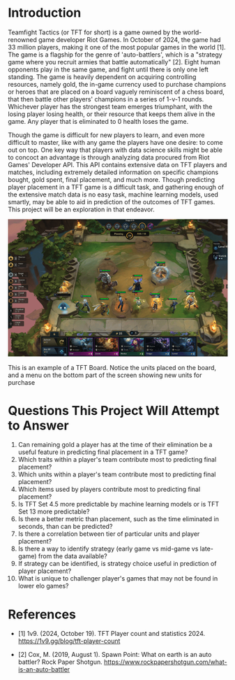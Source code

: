 # Introduction 

Teamfight Tactics (or TFT for short) is a game owned by the world-renowned game developer Riot Games. In October of 2024, the game had 33 million players, making it one of the most popular games in the world [1]. The game is a flagship for the genre of 'auto-battlers', which is a "strategy game where you recruit armies that battle automatically" [2]. Eight human opponents play in the same game, and fight until there is only one left standing. The game is heavily dependent on acquiring controlling resources, namely gold, the in-game currency used to purchase champions or heroes that are placed on a board vaguely reminiscent of a chess board, that then battle other players' champions in a series of 1-v-1 rounds. Whichever player has the strongest team emerges triumphant, with the losing player losing health, or their resource that keeps them alive in the game. Any player that is eliminated to 0 health loses the game. 

Though the game is difficult for new players to learn, and even more difficult to master, like with any game the players have one desire: to come out on top. One key way that players with data science skills might be able to concoct an advantage is through analyzing data procured from Riot Games' Developer API. This API contains extensive data on TFT players and matches, including extremely detailed information on specific champions bought, gold spent, final placement, and much more. Though predicting player placement in a TFT game is a difficult task, and gathering enough of the extensive match data is no easy task, machine learning models, used smartly, may be able to aid in prediction of the outcomes of TFT games. This project will be an exploration in that endeavor. 

<div>
  <img src = "images/tft_board.png" title = "An Example of a TFT Board" alt = "TFT Board Example">
  <div>
    <p>
      This is an example of a TFT Board. Notice the units placed on the board, and a menu on the bottom part of the screen showing new units for purchase
    </p>
  </div>
</div>


# Questions This Project Will Attempt to Answer
1. Can remaining gold a player has at the time of their elimination be a useful feature in predicting final placement in a TFT game?
2. Which traits within a player's team contribute most to predicting final placement?
3. Which units within a player's team contribute most to predicting final placement?
4. Which items used by players contribute most to predicting final placement?
5. Is TFT Set 4.5 more predictable by machine learning models or is TFT Set 13 more predictable?
6. Is there a better metric than placement, such as the time eliminated in seconds, than can be predicted?
7. Is there a correlation between tier of particular units and player placement?
8. Is there a way to identify strategy (early game vs mid-game vs late-game) from the data available?
9. If strategy can be identified, is strategy choice useful in prediction of player placement?
10. What is unique to challenger player's games that may not be found in lower elo games? 

# References 
- [1] 1v9. (2024, October 19). TFT Player count and statistics 2024. https://1v9.gg/blog/tft-player-count

- [2] Cox, M. (2019, August 1). Spawn Point: What on earth is an auto battler? Rock Paper Shotgun. https://www.rockpapershotgun.com/what-is-an-auto-battler
